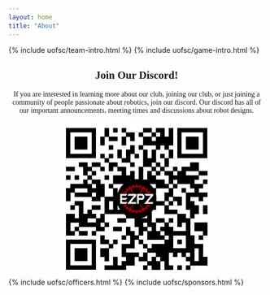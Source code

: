 ```yaml
---
layout: home
title: "About"
---
```


<link rel="stylesheet" href="https://fonts.googleapis.com/css?family=Fira Sans">
<style>
    .about-content {
        display: flex;
        flex-direction: row;
        align-items: stretch;
    }
    .main {
        max-width: 800px;
        width: 70%;
    }
    .main p, .main h1, .main h2, .main h3 {
        color: {{ site.data.theme.on_background }};
        text-align: center;
        font-family: fira sans;
    }
    .aside {
        width: 30%;
    }
    .sticky {
        position: sticky;
        top: 85px;
    }
    .sponsor {
        display: flex;
        flex-direction: row;
        width: 100%;
        align-items: center;
        justify-content: center;
    }
    .sponsor img {
        max-width: 100%;
    }
    .team-intro img {
        max-width: 100%;
    }
    .game-intro {
        width: 100%;
        font-family: fira sans;
    }
    .video {
        width: 50%;
        min-width: 240px;
        margin-top: 100px;
        padding-left: 30px;
    }
    .discord {
        text-align: center;
        align-items: center;
        font-family: fira sans;
    }
    ul {
        list-style-type: none;
    }  
    .responsive {
        max-width: 60%;
        height: auto;
        align-items: center;
        justify-content: center;
    }
    .sponsor-content {
        margin: 2px;
    }
    .sponsors {
        display: flex;
        flex-direction: column;
    }
    h1 {
        text-align: center;
    }
    .star img {
        width: 50px;
        height: 50px;
    }
    .iframe-container {
        display:flex;
        justify-content:center;
    }
    @media (max-width: 1400px) {
        .main {
            width: 100%;
            max-width: 800px;
        }
        .about-content {
        display: flex;
        flex-direction: row;
        justify-content: center;
    }
    }
</style>
<div class="about-content">
    <div class="main">
        {% include uofsc/team-intro.html %}
        {% include uofsc/game-intro.html %}
        <div class = "discord">
            <h2>Join Our Discord!</h2>
            <p>If you are interested in learning more about our club, joining our club, or just joining a community of people passionate about robotics, join our discord. Our discord has all of our important announcements, meeting times and discussions about robot designs.</p>
            <img src="/assets/socials/discord-qrcode.png" alt = "discord qr code" class = "responsive">
        </div>
        {% include uofsc/officers.html %}
        {% include uofsc/sponsors.html %}
    </div>
</div>
